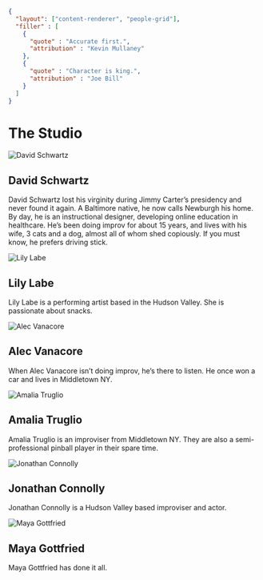 ```json
{
  "layout": ["content-renderer", "people-grid"],
  "filler" : [
    {
      "quote" : "Accurate first.",
      "attribution" : "Kevin Mullaney"
    },
    {
      "quote" : "Character is king.",
      "attribution" : "Joe Bill"
    }
  ]
}
```
# The Studio

![David Schwartz](/img/DavidSchwartz.webp)
## David Schwartz

David Schwartz lost his virginity during Jimmy Carter’s presidency and never found it again. A Baltimore native, he now calls Newburgh his home. By day, he is an instructional designer, developing online education in healthcare. He’s been doing improv for about 15 years, and lives with his wife, 3 cats and a dog, almost all of whom shed copiously. If you must know, he prefers driving stick.

![Lily Labe](/img/LilyLabe.webp)
## Lily Labe

Lily Labe is a performing artist based in the Hudson Valley.  She is passionate about snacks.

![Alec Vanacore](/img/AlecVanacore.webp)
## Alec Vanacore

When Alec Vanacore isn’t doing improv, he’s there to listen. He once won a car and lives in Middletown NY.

![Amalia Truglio](/img/AmaliaTruglio.webp)
## Amalia Truglio

Amalia Truglio is an improviser from Middletown NY. They are also a semi-professional pinball player in their spare time.

![Jonathan Connolly](/img/JonathanConnolly.webp)
## Jonathan Connolly

Jonathan Connolly is a Hudson Valley based improviser and actor.

![Maya Gottfried](/img/MayaGottfried.webp)
## Maya Gottfried

Maya Gottfried has done it all.